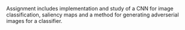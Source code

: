 Assignment includes implementation and study of a CNN for image classification, saliency maps and a method for generating adverserial images for a classifier.
